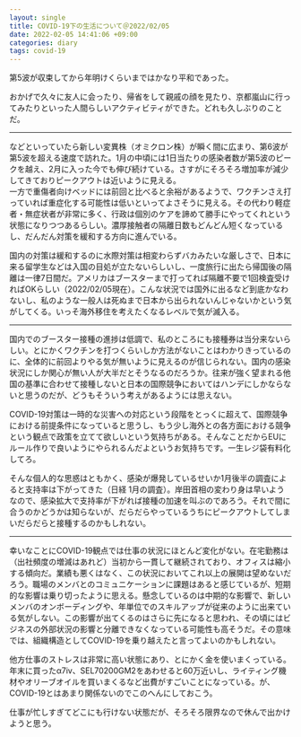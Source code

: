 ```yaml
---
layout: single
title: COVID-19下の生活について＠2022/02/05
date: 2022-02-05 14:41:06 +09:00
categories: diary
tags: covid-19
---
```


第5波が収束してから年明けくらいまではかなり平和であった。

おかげで久々に友人に会ったり、帰省をして親戚の顔を見たり、京都嵐山に行ってみたりといった人間らしいアクティビティができた。どれも久しぶりのことだ。

----

などといっていたら新しい変異株（オミクロン株）が瞬く間に広まり、第6波が第5波を超える速度で訪れた。1月の中頃には1日当たりの感染者数が第5波のピークを越え、2月に入った今でも伸び続けている。さすがにそろそろ増加率が減少してきておりピークアウトは近いように見える。  
一方で重傷者向けベッドには前回と比べると余裕があるようで、ワクチンさえ打っていれば重症化する可能性は低いといってよさそうに見える。その代わり軽症者・無症状者が非常に多く、行政は個別のケアを諦めて勝手にやってくれという状態になりつつあるらしい。濃厚接触者の隔離日数もどんどん短くなっているし、だんだん対策を緩和する方向に進んでいる。

国内の対策は緩和するのに水際対策は相変わらずバカみたいな厳しさで、日本に来る留学生などは入国の目処が立たないらしいし、一度旅行に出たら帰国後の隔離は一律7日間だ。アメリカはブースターまで打ってれば隔離不要で1回検査受ければOKらしい（2022/02/05現在）。こんな状況では国外に出るなど到底かなわないし、私のような一般人は死ぬまで日本から出られないんじゃないかという気がしてくる。いっそ海外移住を考えたくなるレベルで気が滅入る。

----


国内でのブースター接種の進捗は低調で、私のところにも接種券は当分来ないらしい。とにかくワクチンを打つくらいしか方法がないことはわかりきっているのに、全体的に前回よりやる気が無いように見えるのが信じられない。国内の感染状況にしか関心が無い人が大半だとそうなるのだろうか。往来が強く望まれる他国の基準に合わせて接種しないと日本の国際競争においてはハンデにしかならないと思うのだが、どうもそういう考えがあるようには思えない。

COVID-19対策は一時的な災害への対応という段階をとっくに超えて、国際競争における前提条件になっていると思うし、もう少し海外との各方面における競争という観点で政策を立てて欲しいという気持ちがある。そんなことだからEUにルール作りで良いようにやられるんだよというお気持ちです。一生レジ袋有料化してろ。

そんな個人的な思惑はともかく、感染が爆発しているせいか1月後半の調査によると支持率は下がってきた（日経 1月の調査）。岸田首相の変わり身は早いようなので、感染拡大で支持率が下がれば接種の加速を叫ぶのであろう。それで間に合うのかどうかは知らないが、だらだらやっているうちにピークアウトしてしまいだらだらと接種するのかもしれない。

----

幸いなことにCOVID-19観点では仕事の状況にほとんど変化がない。在宅勤務は（出社頻度の増減はあれど）当初から一貫して継続されており、オフィスは縮小する傾向だ。業績も悪くはなく、この状況においてこれ以上の展開は望めないだろう。職場のメンバとのコミュニケーションに課題はあると感じているが、短期的な影響は乗り切ったように思える。懸念しているのは中期的な影響で、新しいメンバのオンボーディングや、年単位でのスキルアップが従来のように出来ている気がしない。この影響が出てくるのはさらに先になると思われ、その頃にはビジネスの外部状況の影響と分離できなくなっている可能性も高そうだ。その意味では、組織構造としてCOVID-19を乗り越えたと言ってよいのかもしれない。

他方仕事のストレスは非常に高い状態にあり、とにかく金を使いまくっている。年末に買ったα7iv、SEL70200GM2をあわせると60万近いし、ライティング機材やオリーブオイルを買いまくるなど出費がすごいことになっている。が、COVID-19とはあまり関係ないのでこのへんにしておこう。

仕事が忙しすぎてどこにも行けない状態だが、そろそろ限界なので休んで出かけようと思う。




